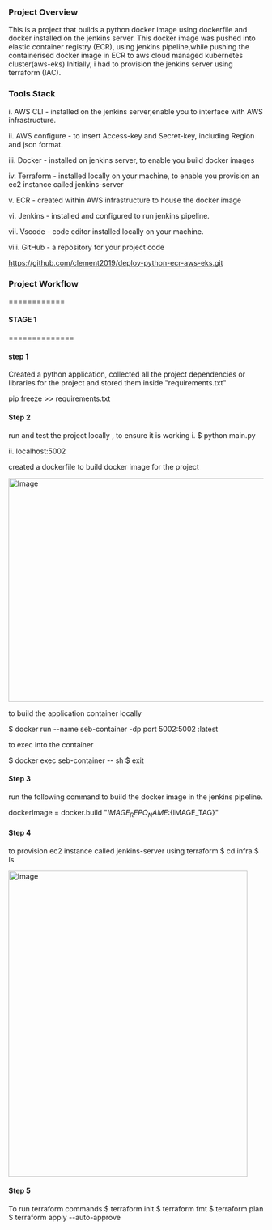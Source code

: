 
### Project Overview

This is a project that builds a python docker image using dockerfile and docker installed on the jenkins server. This docker image was pushed into elastic container registry (ECR), using jenkins pipeline,while pushing the containerised docker image  in ECR to aws cloud managed kubernetes cluster(aws-eks)
Initially, i had to provision the jenkins server using terraform (IAC).

### Tools Stack

i. AWS CLI - installed on the jenkins server,enable you to interface with AWS infrastructure.

ii. AWS configure - to insert Access-key and Secret-key, including Region and json format.

iii. Docker - installed on jenkins server, to enable you build docker images

iv. Terraform - installed locally on your machine, to enable you provision an ec2 instance called jenkins-server

v. ECR - created within AWS infrastructure to house the docker image

vi. Jenkins - installed and configured to run jenkins pipeline.

vii. Vscode - code editor installed locally on your machine.

viii. GitHub - a repository for your project code

https://github.com/clement2019/deploy-python-ecr-aws-eks.git

### Project Workflow
============
#### STAGE 1
==============
#### step 1
Created a python application,
collected all the project dependencies or libraries for the project and stored them inside "requirements.txt"

pip freeze >> requirements.txt

#### Step 2

run and test the project locally , to ensure it is working
i. $ python main.py

ii. localhost:5002

created a dockerfile to build docker image for the project

<img width="928" height="442" alt="Image" src="https://github.com/user-attachments/assets/7d2e4b58-7d21-455c-a9d2-3a8b1a07dd52" />


to build the application container locally

$ docker run --name seb-container -dp port 5002:5002 <imagename>:latest

to exec into the container

 $ docker exec seb-container -- sh
 $ exit

#### Step 3

run the following command to build the docker image in the jenkins pipeline.

dockerImage = docker.build "${IMAGE_REPO_NAME}:${IMAGE_TAG}"

#### Step 4

to provision ec2 instance called jenkins-server using terraform
 $ cd infra
 $ ls

<img width="472" height="604" alt="Image" src="https://github.com/user-attachments/assets/30b0a3c4-bbce-46c7-9371-db77f14027b4" />

 #### Step 5
 To run terraform commands
  $ terraform init
  $ terraform fmt
  $ terraform plan
  $ terraform apply --auto-approve





